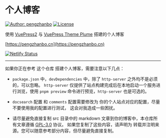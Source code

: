 # 个人博客

[![Author: pengzhanbo](https://img.shields.io/badge/Author-pengzhanbo-blue.svg?style=for-the-badge)](https://pengzhanbo.cn)
[![License](https://img.shields.io/github/license/pengzhanbo/pengzhanbo.cn?style=for-the-badge)](https://github.com/pengzhanbo/pengzhanbo.cn/blob/master/LICENSE)

使用 [VuePress2](https://vuejs.press/zh/) 与 [VuePress Theme Plume](https://pengzhanbo.cn/vuepress-theme-plume/) 搭建的个人博客

[https://pengzhanbo.cn](https://pengzhanbo.cn)

[![Netlify Status](https://api.netlify.com/api/v1/badges/2d58513b-ff0d-45b2-ad45-21f7eb21eb27/deploy-status)](https://app.netlify.com/sites/pengzhanbo-blog/deploys)

---

如果你正在参考 这个仓库 搭建个人博客，需要注意以下几点：

- `package.json` 中，`devDependencies` 中，除了 `http-server` 之外均不是必须的，可以忽略。
  `http-server` 仅提供了站点构建完成后在本地启动一个服务进行浏览，使用 `pnpm preview` 命令进行预览，`http-server` 也是可选的。

- `docsearch` 配置 和 `comments` 配置需要修改为 你的个人站点对应的配置，尽量不要使用我的配置进行测试，
  这会对我造成一些困扰。

- 请尽量避免直接复制 src 目录中的 markdown 文章到你的博客中，本仓库所有文章遵循 [GPL-3.0](/LICENSE) 协议。
  如果您复制了这些内容，请声明为 转载并注明来源。您可以随意参考部分内容，但尽量避免直接复制。
